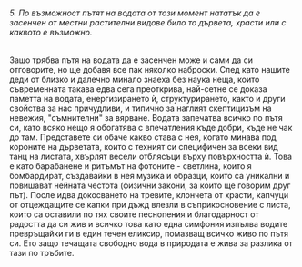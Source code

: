 ###### 5. По възможност пътят на водата от този момент нататък да е засенчен от местни растителни видове било то дървета, храсти или с каквото е възможно.

Защо трябва пътя на водата да е засенчен може и сами да си отговорите, но ще добавя все пак няколко наброски. След като нашите деди от близко и далечно минало знаеха без наука неща, които съвременната такава едва сега преоткрива, най-сетне се доказа паметта на водата, енергизирането ѝ, структурирането, както и други свойства за нас причудливи, и типично за наглият скептицизъм на невежия, "съмнителни" за вярване. Водата запечатва всичко по пътя си, като всяко нещо я обогатява с впечатления къде добри, къде не чак до там. Представете си обаче какво става с нея, когато минава под короните на дърветата, които с техният си специфичен за всеки вид танц на листата, хвърлят весели отблясъци върху повърхността ѝ. Това е като барабанене и ритъмът на фотоните - светлина, които я бомбардират, създавайки в нея музика и образци, които са уникални и повишават нейната честота (физични закони, за които ще говорим друг път). После идва докосването на тревите, клончета от храсти, капчуци от отцеждащите се капки при дъжд влезли в съприкосновение с листа, които са оставили по тях своите песнопения и благодарност от радостта да си жив и всичко това като една симфония изпълва водите превръщайки ги в един течен еликсир, помазващ всичко живо по пътя си. Ето защо течащата свободно вода в природата е жива за разлика от тази по тръбите.
